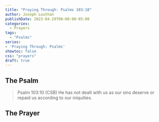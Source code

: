 ```yaml
---
title: "Praying Through: Psalms 103:10"
author: Joseph Louthan
publishDate: 2023-04-29T00:00:00-05:00
categories:
  - Prayers
tags:
  - "Psalms"
series:
- 'Praying Through: Psalms'
showtoc: false
css: "prayers"
draft: true
---
```

## The Psalm

>Psalm 103:10 (CSB) He has not dealt with us as our sins deserve or repaid us according to our iniquities. 

## The Prayer

<div style="font-variant: small-caps;">

</div>

```text

```
